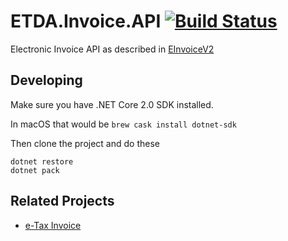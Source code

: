 # ETDA.Invoice.API [![Build Status](https://travis-ci.org/mahasak/ETDA.Invoice.Api.svg?branch=master)](https://travis-ci.org/mahasak/ETDA.Invoice.Api)

Electronic Invoice API as described in [EInvoiceV2](https://github.com/ETDA/e-TaxInvoice-PDFgen)

## Developing

Make sure you have .NET Core 2.0 SDK installed.

In macOS that would be `brew cask install dotnet-sdk`

Then clone the project and do these 

```
dotnet restore
dotnet pack
```

## Related Projects
* [e-Tax Invoice](https://github.com/ETDA/e-TaxInvoice-PDFgen)

